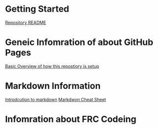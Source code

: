 # Getting Started
[Repository README](readme.md)

# Geneic Infomration of about GitHub Pages
[Basic Overview of how this repostiory is setup](https://nicolas-van.github.io/easy-markdown-to-github-pages/)

# Markdown Information
[Introdcution to markdown](https://www.markdownguide.org/getting-started/)
[Markdwon Cheat Sheet](https://www.markdownguide.org/cheat-sheet/)

# Infomration about FRC Codeing
